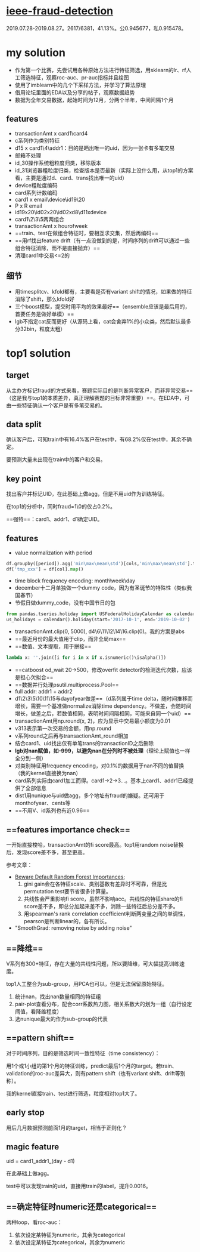 # [ieee-fraud-detection](https://www.kaggle.com/c/ieee-fraud-detection/data )

2019.07.28-2019.08.27。2617/6381，41.13%。公0.945677，私0.915478。

# my solution

* 作为第一个比赛，先尝试用各种原始方法进行特征筛选，用sklearn的lr、rf人工筛选特征，观察roc-auc、pr-auc指标并且绘图
* 使用了imblearn中的几个下采样方法，并学习了算法原理
* 借用论坛里面的EDA以及分享的帖子，观察数据趋势
* 数据为全年交易数据，起始时间为12月，分两个半年，中间间隔1个月

## features

* transactionAmt x card1\card4
* c系列作为类别特征
* d15 x  card1\4\addr1：目的是晒出唯一的uid，因为一张卡有多笔交易
* 邮箱不处理
* id_30操作系统粗粒度归类，移除版本
* id_31浏览器粗粒度归类，检查版本是否最新（实际上没什么用，从top1的方案看，主要是通过d、card、trans找出唯一的uid）
* device粗粒度编码
* card系列计数编码
* card1 x email\device\id19\20
* P x R email
* id19x20\id02x20\id02xd8\d11xdevice
* card1\2\3\5两两组合
* transactionAmt x hourofweek
* ==train、test在做组合特征时，要相互求交集，然后再编码==
* ==用rf找出feature drift（有一点没做到的是，时间序列的drift可以通过一些组合特征消除，而不是直接抛弃）==
* 清理card1中交易<=2的

## 细节

* 用timesplitcv、kfold都有，主要看是否有variant shift的情况，如果做的特征消除了shift，那么kfold好
* 三个boost模型，提交时用平均的效果最好==（ensemble应该是最后用的，首要任务是做好单模）==
* lgb不指定cat反而更好（从源码上看，cat会舍弃1%的小众类，然后默认最多分32bin，粒度太粗）

# top1 solution

## target

从主办方标记fraud的方式来看，赛题实际目的是判断异常客户，而非异常交易==（这是我与top1的本质差异，真正理解赛题的目标非常重要）==。在EDA中，可由一些特征确认一个客户是有多笔交易的。

## data split

确认客户后，可知train中有16.4%客户在test中，有68.2%仅在test中，其余不确定。

要预测大量未出现在train中的客户和交易。

## key point

找出客户并标记UID，在此基础上做agg，但是不用uid作为训练特征。

在top1的分析中，同时fraud=1\0的仅占0.2%。

==强特==：card1、addr1、d1确定UID。

## features

* value normalization with period

```python
df.groupby([period]).agg('min\max\mean\std')[cols,'min\max\mean\std'].to_dict()
df['tmp_xxx'] = df[col].map()
```

* time block frequency encoding: month\week\day
* december十二月单独做一个dummy code，因为有圣诞节的特殊性（类似我国春节）
* 节假日做dummy_code，没有中国节日的包

```python
from pandas.tseries.holiday import USFederalHolidayCalendar as calendar
us_holidays = calendar().holiday(start='2017-10-1', end='2019-10-02')
```

* transactionAmt.clip(0, 5000), d4\6\11\12\14\16.clip(0)。我的方案是abs
* ==最近月份的最大值用于clip，而非全局max==
* ==数值、文本提取，用于拼接==

```python
lambda x: ''.join([i for i in x if x.isnumeric()\isalpha()])
```

* ==catboost od_wait 20->500，修改overfit detector的检测迭代次数，应该是担心欠拟合==
* ==数据并行处理psutil.multiprocess.Pool==
* full addr: addr1 + addr2
* d1\2\3\5\10\11\15与dayofyear做差==（d系列属于time delta，随时间推移而增长，需要一个基准做normalize消除time dependency。不做差，会随时间增长，做差之后，若数值相同，表明时间间隔相同，可能来自同一个uid）==
* transactionAmt用np.round(x, 2)，应为显示中交易最小额度为0.01
* v313表示第一次交易的金额，用np.round
* v系列round之后再与transactionAmt_round相加
* 结合card1、uid找出仅有单笔trans的transactionID之后删除
* **lgb对nan赋值，如-999，以避免nan在分列时不被处理**（理论上赋值也一样全分到一侧）
* 对类别特征用frequency encoding，对0.1%的数据用于nan不同的值替换（我的kernel直接换为nan）
* card系列实际由card1加工而得。card1->2->3...。基本上card1、addr1已经提供了全部信息
* dist1用nunique与uid做agg，多个地址有fraud的嫌疑。还可用于monthofyear、cents等
* ==不用V、id系列也有近0.96==



## ==features importance check==

一开始直接梭哈，transactionAmt的fi score最高。top1用random noise替换后，发现score差不多，甚至更高。

参考文章：

* [Beware Default Random Forest Importances](https://explained.ai/rf-importance/ );
  1. gini gain会在各特征scale、类别基数有差异时不可靠，但是比permutation test要节省很多计算量。
  2. 共线性会严重影响fi score，虽然不影响acc。共线性的特征share的fi score差不多，即总分加起来差不多，消除一些特征后总分差不多。
  3. 用spearman's rank correlation coefficient判断两变量之间的单调性，pearson是判断linear的，各有所长。
* "SmoothGrad: removing noise by adding noise"

## ==降维==

V系列有300+特征，存在大量的共线性问题，所以要降维，可大幅提高训练速度。

top1人工整合为sub-group，用PCA也可以，但是无法保留原始特征。

1. 统计nan，找出nan数量相同的特征组
2. pair-plot查看分布，配合corr系数热力图，相关系数大的划为一组（自行设定阈值，看降维程度）
3. 选nunique最大的作为sub-group的代表

## ==pattern shift==

对于时间序列，目的是筛选时间一致性特征（time consistency）：

用1个或1小组的第1个月的特征训练，predict最后1个月的target。若train、validation的roc-auc差异大，则有pattern shift（也有variant shift、drift等别称）。

我的kernel直接train、test进行筛选，粒度相对top1大了。

## early stop

用后几月数据预测前面1月的target，相当于正则化？

## magic feature

uid = card1_addr1_(day - d1)

在此基础上做agg。

test中可以发现train的uid，直接用train的label，提升0.0016。

## ==确定特征时numeric还是categorical==

两种loop，看roc-auc：

1. 依次设定某特征为numeric，其余为categorical
2. 依次设定某特征为categorical，其余为numeric






